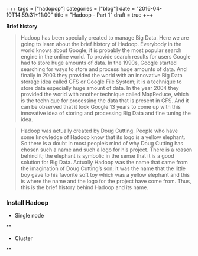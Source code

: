 +++
tags =  ["hadopop"]
categories = ["blog"]
date = "2016-04-10T14:59:31+11:00"
title = "Hadoop - Part 1"
draft = true
+++

**Brief history**

> Hadoop has been specially created to manage Big Data. Here we are going to learn about the brief history of Hadoop. Everybody in the world knows about Google; it is probably the most popular search engine in the online world. To provide search results for users Google had to store huge amounts of data. In the 1990s, Google started searching for ways to store and process huge amounts of data. And finally in 2003 they provided the world with an innovative Big Data storage idea called GFS or Google File System; it is a technique to store data especially huge amount of data. In the year 2004 they provided the world with another technique called MapReduce, which is the technique for processing the data that is present in GFS. And it can be observed that it took Google 13 years to come up with this innovative idea of storing and processing Big Data and fine tuning the idea.

> Hadoop was actually created by Doug Cutting. People who have some knowledge of Hadoop know that its logo is a yellow elephant. So there is a doubt in most people’s mind of why Doug Cutting has chosen such a name and such a logo for his project. There is a reason behind it; the elephant is symbolic in the sense that it is a good solution for Big Data. Actually Hadoop was the name that came from the imagination of Doug Cutting’s son; it was the name that the little boy gave to his favorite soft toy which was a yellow elephant and this is where the name and the logo for the project have come from. Thus, this is the brief history behind Hadoop and its name.


### Install Hadoop

* Single node

**  


* Cluster 

** 



